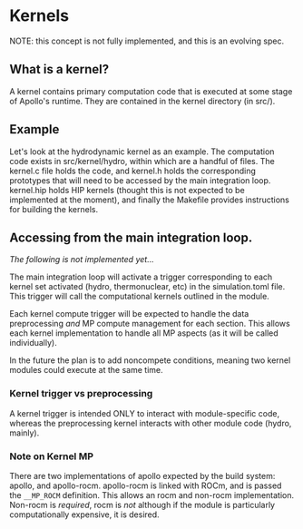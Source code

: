# Kernels

NOTE: this concept is not fully implemented, and this is an evolving spec.

## What is a kernel?
A kernel contains primary computation code that is executed at some stage of 
Apollo's runtime. They are contained in the kernel directory (in src/). 

## Example
Let's look at the hydrodynamic kernel as an example. The computation code
exists in src/kernel/hydro, within which are a handful of files. The kernel.c
file holds the code, and kernel.h holds the corresponding prototypes that 
will need to be accessed by the main integration loop. kernel.hip holds HIP 
kernels (thought this is not expected to be implemented at the moment), and
finally the Makefile provides instructions for building the kernels.

## Accessing from the main integration loop.
_The following is not implemented yet..._

The main integration loop will activate a trigger corresponding to each kernel
set activated (hydro, thermonuclear, etc) in the simulation.toml file. This 
trigger will call the computational kernels outlined in the module.

Each kernel compute trigger will be expected to handle the data preprocessing
_and_ MP compute management for each section. This allows each kernel
implementation to handle all MP aspects (as it will be called individually). 

In the future the plan is to add noncompete conditions, meaning two kernel 
modules could execute at the same time.

### Kernel trigger vs preprocessing
A kernel trigger is intended ONLY to interact with module-specific code, 
whereas the preprocessing kernel interacts with other module code
(hydro, mainly).

### Note on Kernel MP
There are two implementations of apollo expected by the build system: apollo, 
and apollo-rocm. apollo-rocm is linked with ROCm, and is passed the 
`__MP_ROCM` definition. This allows an rocm and non-rocm implementation. 
Non-rocm is _required_, rocm is _not_ although if the module is particularly 
computationally expensive, it is desired.
